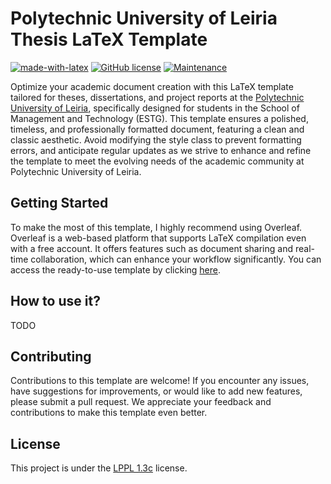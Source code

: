 # Polytechnic University of Leiria Thesis LaTeX Template
[![made-with-latex](https://img.shields.io/badge/Made%20with-LaTeX-1f425f.svg?color=green)](https://www.latex-project.org/)
[![GitHub license](https://img.shields.io/badge/License-LaTeX%20v1.3c-green.svg)](https://www.latex-project.org/lppl/lppl-1-3c)
[![Maintenance](https://img.shields.io/badge/Maintained%3F-yes-green.svg)](https://github.com/joseareia/ipleiria-thesis/graphs/commit-activity)

Optimize your academic document creation with this LaTeX template tailored for theses, dissertations, and project reports at the [Polytechnic University of Leiria](https://www.ipleiria.pt/), specifically designed for students in the School of Management and Technology (ESTG). This template ensures a polished, timeless, and professionally formatted document, featuring a clean and classic aesthetic. Avoid modifying the style class to prevent formatting errors, and anticipate regular updates as we strive to enhance and refine the template to meet the evolving needs of the academic community at Polytechnic University of Leiria.

## Getting Started
To make the most of this template, I highly recommend using Overleaf. Overleaf is a web-based platform that supports LaTeX compilation even with a free account. It offers features such as document sharing and real-time collaboration, which can enhance your workflow significantly. You can access the ready-to-use template by clicking [here](https://www.overleaf.com/latex/templates/unofficial-polytechnic-university-of-leiria-estg-thesis-slash-report-template/tqgbrncfhwgt).

## How to use it?

TODO

## Contributing
Contributions to this template are welcome! If you encounter any issues, have suggestions for improvements, or would like to add new features, please submit a pull request. We appreciate your feedback and contributions to make this template even better.

## License
This project is under the [LPPL 1.3c](https://www.latex-project.org/lppl/lppl-1-3c/) license.